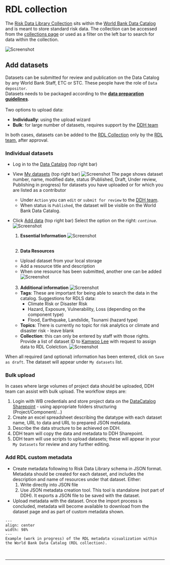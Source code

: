 # RDL collection

The [Risk Data Library Collection](https://datacatalog.worldbank.org/search/collections/rdl) sits within the [World Bank Data Catalog](https://datacatalog.worldbank.org) and is meant to store standard risk data.
The collection can be accessed from the [collections page](https://datacatalog.worldbank.org/search/collections/) or used as a filter on the left bar to search for data within the collection.

![Screenshot](../img/rdl_collection.png)

## Add datasets
Datasets can be submitted for review and publication on the Data Catalog by any World Bank Staff, ETC or STC. These people have the role of `Data depositor`.<br>
Datasets needs to be packaged according to the [**data preparation guidelines**](preparation).<br>
<br>
Two options to upload data:
- **Individually**: using the upload wizard
- **Bulk**: for large number of datasets, requires support by the [DDH team](../about/contacts.md#ddh-team)

In both cases, datasets can be added to the [RDL Collection](https://datacatalog.worldbank.org/search/collections/rdl) only by the [RDL team](../about/contacts.md#rdl-team), after approval.

### Individual datasets
- Log in to the [Data Catalog](https://datacatalog.worldbank.org/int/home) (top right bar)
- View [My datasets](https://datacatalog.worldbank.org/int/data/mydata) (top right bar)
  ![Screenshot](../img/rdl_ddh_mydata.png)
  The page shows dataset number, name, modified date, status (Published, Draft, Under review, Publishing in progress) for datasets you have uploaded or for which you are listed as a contributor
  - Under `Action` you can `edit` or `submit for review` to the [DDH team](../about/contacts.md#ddh-team).
  - When status is `Published`, the dataset will be visible on the World Bank Data Catalog.
- Click [Add data](https://datacatalog.worldbank.org/int/data/add) (top right bar)
Select the option on the right: _`continue`_.
![Screenshot](../img/rdl_ddh1.png)

  1. **Essential Information**
  ![Screenshot](../img/rdl_ddh2.png)<br><br>

  2. **Data Resources**
  - Upload dataset from your local storage
  - Add a resource title and description
  - When one resource has been submitted, another one can be added
  ![Screenshot](../img/rdl_ddh3.png)<br><br>

  3. **Additional information**
    ![Screenshot](../img/rdl_ddh_add.png)
  - **Tags**: These are important for being able to search the data in the catalog. Suggestions for RDLS data:
    - Climate Risk or Disaster Risk
    - Hazard, Exposure, Vulnerability, Loss (depending on the component type)
    - Flood, Earthquake, Landslide, Tsunami (hazard type)
  - **Topics**: There is currently no topic for risk analytics or climate and disaster risk - leave blank
  - **Collection**: this can only be entered by staff with those rights. Provide a list of dataset ID to [Kamwoo Lee](../about/contacts.md#ddh-team) with request to assign data to RDL Colelction.
  ![Screenshot](../img/rdl_ddh4.png)

When all required (and optional) information has been entered, click on `Save as draft`. The dataset will appear under `My datasets` list.

### Bulk upload
In cases where large volumes of project data should be uploaded, DDH team can assist with bulk upload. 
The workflow steps are:
1. Login with WB credentials and store project data on the [DataCatalog Sharepoint](https://worldbankgroup.sharepoint.com.mcas.ms/sites/ddh2/Shared%20Documents/Forms/AllItems.aspx?csf=1&web=1&e=pmjIeC&CT=1683747817820&OR=OWA%2DNT&CID=1c049bb0%2Db912%2D850b%2D383e%2D4dcda23ac626&RootFolder=%2Fsites%2Fddh2%2FShared%20Documents%2FRisk%20Data%20Library&FolderCTID=0x012000374C108104547647A016D80E1BFD3084) - using appropriate folders structuring (Project/Component/...)
2. Create an excel spreadsheet describing the datatype with each dataset name, URL to data and URL to prepared JSON metadata. 
3. Describe the data structure to be achieved on DDH.
4. DDH team will copy the data and metadata to DDH Sharepoint.
5. DDH team will use scripts to upload datasets; these will appear in your `My Datasets` for review and any further editing.

### Add RDL custom metadata
- Create metadata following to Risk Data Library schema in JSON format. Metadata should be created for each dataset, and includes the description and name of resources under that dataset. Either:
  1. Write directly into JSON file
  2. Use JSON metadata creation tool. This tool is standalone (not part of DDH). It exports a JSON file to be saved with the dataset.
- Upload metadata with the dataset. Once the import process is concluded, metadata will become available to download from the dataset page and as part of custom metadata shown.

```{figure} https://user-images.githubusercontent.com/44863827/237736456-7d6cafe9-d83c-483e-b03b-02c69d89c705.png
---
align: center
width: 98%
---
Example (work in progress) of the RDL metadata visualization within the World Bank Data Catalog (RDL collection).
```

<br><hr>
